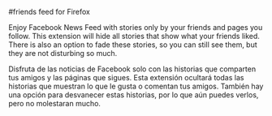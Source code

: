 #friends feed for Firefox

Enjoy Facebook News Feed with stories only by your friends and pages you follow.
This extension will hide all stories that show what your friends liked. There
is also an option to fade these stories, so you can still see them, but they
are not disturbing so much.

Disfruta de las noticias de Facebook solo con las historias que comparten
tus amigos y las páginas que sigues. Esta extensión ocultará todas las
historias que muestran lo que le gusta o comentan tus amigos. También hay una
opción para desvanecer estas historias, por lo que aún puedes verlos, pero no
molestaran mucho.
